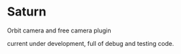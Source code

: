 # Saturn
Orbit camera and free camera plugin

current under development, full of debug and testing code.
